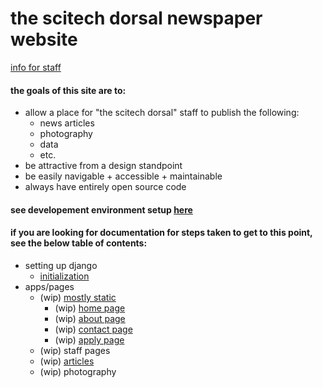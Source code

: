 # the scitech dorsal newspaper website
[info for staff](setup/staff-info.md)
#### the goals of this site are to:
- allow a place for "the scitech dorsal" staff to publish the following:
    - news articles
    - photography
    - data
    - etc.
- be attractive from a design standpoint
- be easily navigable + accessible + maintainable
- always have entirely open source code

#### see developement environment setup [here](devenv.md)

#### if you are looking for documentation for steps taken to get to this point, see the below table of contents:

- setting up django
    - [initialization](setup/init.md)
- apps/pages
    - (wip) [mostly static](apps-pages/mostly-static.md)
        - (wip) [home page](apps-pages/mostly-static.md#home-page)
        - (wip) [about page](apps-pages/mostly-static.md#about-page)
        - (wip) [contact page](apps-pages/mostly-static.md#contact-page)
        - (wip) [apply page](apps-pages/mostly-static.md#apply-page)
    - (wip) staff pages
    - (wip) [articles](apps-pages/articles.md)
    - (wip) photography